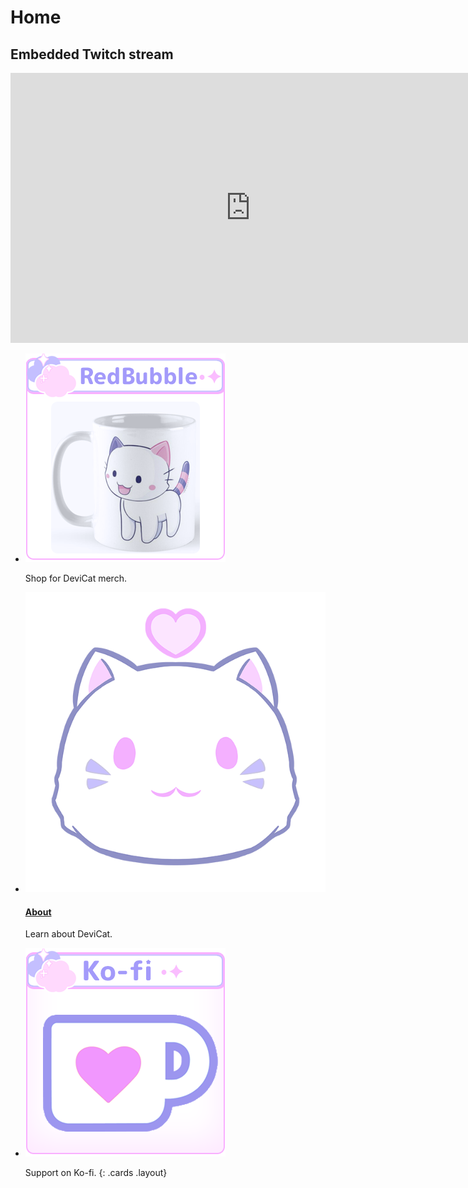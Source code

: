 # Home

<section class="jumbotron">
<h2 class="screenreader">Embedded Twitch stream</h2>
<iframe title="Watch DeviCat live!" src="https://player.twitch.tv?channel=devicat&parent=devicatoutlet.com" allowfullscreen="" style="border: 0" allow="autoplay; fullscreen" width="768" height="432"></iframe>
</section>

* [![Shop](img/RedBubbleShop.png)](https://www.redbubble.com/people/devicatoutlet/shop)

  Shop for DeviCat merch.

* [![About](img/dclogo.png)](about)

  #### [About](about)

  Learn about DeviCat.

* [![](img/KofiBanner.png)](https://www.ko-fi.com/devicatoutlet/)

  Support on Ko-fi.
{: .cards .layout}

